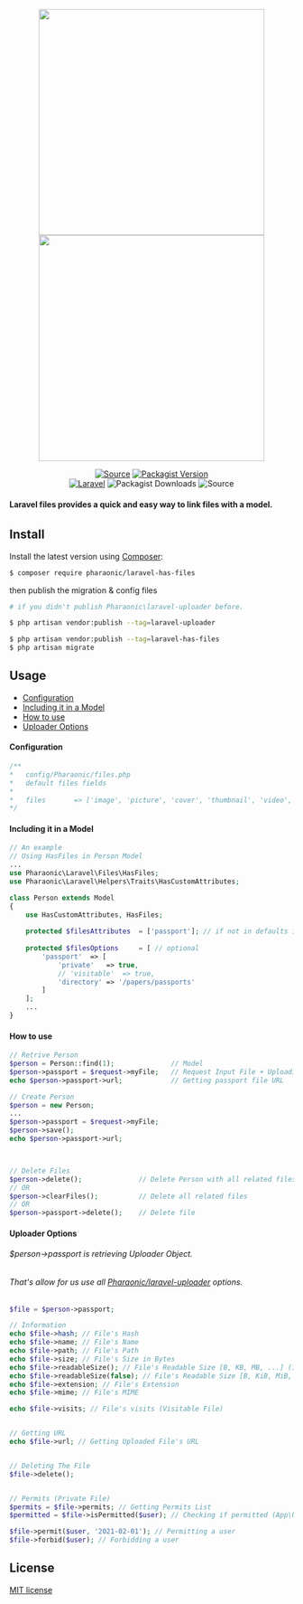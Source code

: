 <p align="center"><a href="https://laravel.com/" target="_blank"><img src="https://laravel.com/img/logomark.min.svg" width="400"><img src="https://laravel.com/img/logotype.min.svg" width="400"></a></p>

<p align="center">
<a href="https://github.com/Pharaonic/laravel-has-files" target="_blank"><img src="http://img.shields.io/badge/source-pharaonic/laravel--has--files-blue.svg?style=flat-square" alt="Source"></a> <a href="https://packagist.org/packages/pharaonic/laravel-has-files" target="_blank"><img src="https://img.shields.io/packagist/v/pharaonic/laravel-has-files?style=flat-square" alt="Packagist Version"></a><br>
<a href="https://laravel.com" target="_blank"><img src="https://img.shields.io/badge/Laravel->=6.0-red.svg?style=flat-square" alt="Laravel"></a> <img src="https://img.shields.io/packagist/dt/pharaonic/laravel-has-files?style=flat-square" alt="Packagist Downloads"> <img src="http://img.shields.io/badge/license-MIT-brightgreen.svg?style=flat-square" alt="Source">
</p>


#### Laravel files provides a quick and easy way to link files with a model.

###### 



## Install

Install the latest version using [Composer](https://getcomposer.org/):

```bash
$ composer require pharaonic/laravel-has-files
```

then publish the migration & config files
```bash
# if you didn't publish Pharaonic\laravel-uploader before.

$ php artisan vendor:publish --tag=laravel-uploader
```

```bash
$ php artisan vendor:publish --tag=laravel-has-files
$ php artisan migrate
```



## Usage
- [Configuration](#config)
- [Including it in a Model](#INC)
- [How to use](#HTU)
- [Uploader Options](#UP)



<a name="config"></a>

#### Configuration
```php
/**
*	config/Pharaonic/files.php
*	default files fields
*
*	files 		=> ['image', 'picture', 'cover', 'thumbnail', 'video', 'audio', 'file']
*/
```



<a name="INC"></a>

#### Including it in a Model
```php
// An example
// Using HasFiles in Person Model
...
use Pharaonic\Laravel\Files\HasFiles;
use Pharaonic\Laravel\Helpers\Traits\HasCustomAttributes;

class Person extends Model
{
    use HasCustomAttributes, HasFiles;
    
    protected $filesAttributes  = ['passport']; // if not in defaults in config file
    
    protected $filesOptions 	= [ // optional
        'passport'	=> [
            'private'	=> true,
            // 'visitable'	=> true,
            'directory'	=> '/papers/passports'
        ]
    ];
    ...
}
```



<a name="HTU"></a>

#### How to use

```php
// Retrive Person
$person = Person::find(1); 		        // Model
$person->passport = $request->myFile;   // Request Input File + Uploading it
echo $person->passport->url; 	        // Getting passport file URL

// Create Person
$person = new Person;
...
$person->passport = $request->myFile;
$person->save();
echo $person->passport->url;



// Delete Files
$person->delete(); 				// Delete Person with all related files
// OR
$person->clearFiles();			// Delete all related files
// OR
$person->passport->delete();	// Delete file

```



<a name="UP"></a>

#### Uploader Options

###### $person->passport is retrieving Uploader Object.

###### That's allow for us use all [Pharaonic/laravel-uploader](https://github.com/Pharaonic/laravel-uploader) options.



```php
$file = $person->passport;
```
```php
// Information
echo $file->hash; // File's Hash
echo $file->name; // File's Name
echo $file->path; // File's Path
echo $file->size; // File's Size in Bytes
echo $file->readableSize(); // File's Readable Size [B, KB, MB, ...] (1000)
echo $file->readableSize(false); // File's Readable Size [B, KiB, MiB, ...] (1024)
echo $file->extension; // File's Extension
echo $file->mime; // File's MIME

echo $file->visits; // File's visits (Visitable File)


// Getting URL
echo $file->url; // Getting Uploaded File's URL


// Deleting The File
$file->delete();


// Permits (Private File)
$permits = $file->permits; // Getting Permits List
$permitted = $file->isPermitted($user); // Checking if permitted (App\User)

$file->permit($user, '2021-02-01'); // Permitting a user
$file->forbid($user); // Forbidding a user
```





## License

[MIT license](LICENSE.md)

